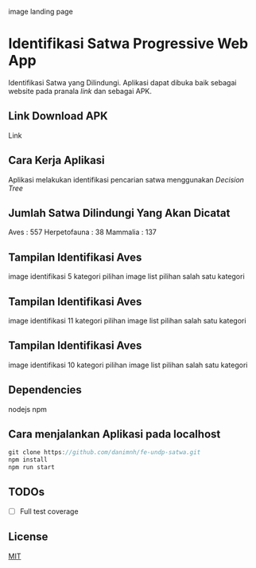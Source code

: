 image landing page

# Identifikasi Satwa Progressive Web App

Identifikasi Satwa yang Dilindungi. Aplikasi dapat dibuka baik sebagai website pada pranala *link* dan sebagai APK.

## Link Download APK

Link

## Cara Kerja Aplikasi 
Aplikasi melakukan identifikasi pencarian satwa menggunakan *Decision Tree*

## Jumlah Satwa Dilindungi Yang Akan Dicatat
Aves :  557
Herpetofauna : 38
Mammalia : 137

## Tampilan Identifikasi Aves
image identifikasi 5 kategori pilihan
image list pilihan salah satu kategori

## Tampilan Identifikasi Aves
image identifikasi 11 kategori pilihan
image list pilihan salah satu kategori

## Tampilan Identifikasi Aves
image identifikasi 10 kategori pilihan
image list pilihan salah satu kategori


## Dependencies
nodejs
npm

## Cara menjalankan Aplikasi pada localhost
```js
git clone https://github.com/danimnh/fe-undp-satwa.git
npm install
npm run start
```

## TODOs

- [ ] Full test coverage

## License

[MIT](./LICENSE)


